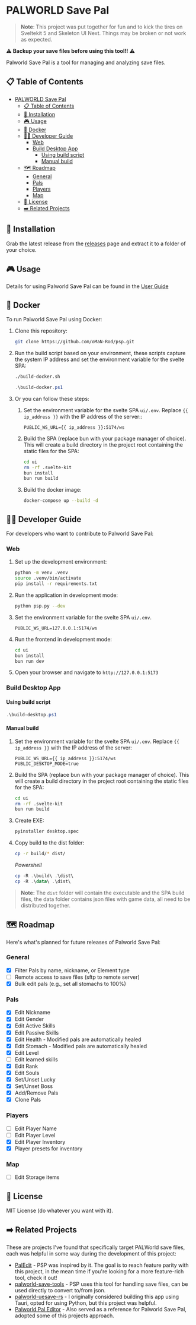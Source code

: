 # PALWORLD Save Pal

> **Note**: This project was put together for fun and to kick the tires on Sveltekit 5 and Skeleton UI Next. Things may be broken or not work as expected. 

⚠️ **Backup your save files before using this tool!!** ⚠️

Palworld Save Pal is a tool for managing and analyzing save files.

## 📋 Table of Contents

- [PALWORLD Save Pal](#palworld-save-pal)
  - [📋 Table of Contents](#-table-of-contents)
  - [🚀 Installation](#-installation)
  - [🎮 Usage](#-usage)
  - [🐳 Docker](#-docker)
  - [👨‍💻 Developer Guide](#-developer-guide)
    - [Web](#web)
    - [Build Desktop App](#build-desktop-app)
      - [Using build script](#using-build-script)
      - [Manual build](#manual-build)
  - [🗺️ Roadmap](#️-roadmap)
    - [General](#general)
    - [Pals](#pals)
    - [Players](#players)
    - [Map](#map)
  - [📜 License](#-license)
  - [➡️ Related Projects](#️-related-projects)

## 🚀 Installation

Grab the latest release from the [releases](https://github.com/oMaN-Rod/palworld-save-pal/releases) page and extract it to a folder of your choice.

## 🎮 Usage

Details for using Palworld Save Pal can be found in the [User Guide](https://github.com/oMaN-Rod/palworld-save-pal/wiki/%F0%9F%8E%AE-Usage)

## 🐳 Docker

To run Palworld Save Pal using Docker:

1. Clone this repository:

   ```bash
   git clone https://github.com/oMaN-Rod/psp.git
   ```

2. Run the build script based on your environment, these scripts capture the system IP address and set the environment variable for the svelte SPA:

   ```bash
   ./build-docker.sh
   ```

   ```powershell
   .\build-docker.ps1
   ```

3. Or you can follow these steps:
   1. Set the environment variable for the svelte SPA `ui/.env`. Replace `{{ ip_address }}` with the IP address of the server::

      ```jinja
      PUBLIC_WS_URL={{ ip_address }}:5174/ws
      ```

   2. Build the SPA (replace bun with your package manager of choice). This will create a build directory in the project root containing the static files for the SPA:

      ```bash
      cd ui
      rm -rf .svelte-kit
      bun install
      bun run build
      ```

   3. Build the docker image:

      ```bash
      docker-compose up --build -d
      ```

## 👨‍💻 Developer Guide

For developers who want to contribute to Palworld Save Pal:

### Web

1. Set up the development environment:

   ```bash
   python -m venv .venv
   source .venv/bin/activate
   pip install -r requirements.txt
   ```

2. Run the application in development mode:

   ```bash
   python psp.py --dev
   ```

3. Set the environment variable for the svelte SPA `ui/.env`.

   ```env
   PUBLIC_WS_URL=127.0.0.1:5174/ws
   ```

4. Run the frontend in development mode:

   ```bash
   cd ui
   bun install
   bun run dev
   ```

5. Open your browser and navigate to `http://127.0.0.1:5173`

### Build Desktop App

#### Using build script

```powershell
.\build-desktop.ps1
```

#### Manual build

1. Set the environment variable for the svelte SPA `ui/.env`. Replace `{{ ip_address }}` with the IP address of the server:

   ```jinja
   PUBLIC_WS_URL={{ ip_address }}:5174/ws
   PUBLIC_DESKTOP_MODE=true
   ```

2. Build the SPA (replace bun with your package manager of choice). This will create a build directory in the project root containing the static files for the SPA:

   ```bash
   cd ui
   rm -rf .svelte-kit
   bun run build
   ```

3. Create EXE:

   ```bash
   pyinstaller desktop.spec
   ```

4. Copy build to the dist folder:

   ```bash
   cp -r build/* dist/
   ```

   *Powershell*

   ```powershell
   cp -R .\build\ .\dist\
   cp -R .\data\ .\dist\
   ```

> **Note:** The `dist` folder will contain the executable and the SPA build files, the data folder contains json files with game data, all need to be distributed together.

## 🗺️ Roadmap

Here's what's planned for future releases of Palworld Save Pal:

### General

- [X] Filter Pals by name, nickname, or Element type
- [ ] Remote access to save files (sftp to remote server)
- [X] Bulk edit pals (e.g., set all stomachs to 100%)

### Pals

- [X] Edit Nickname
- [X] Edit Gender
- [X] Edit Active Skills
- [X] Edit Passive Skills
- [X] Edit Health - Modified pals are automatically healed
- [X] Edit Stomach - Modified pals are automatically healed
- [X] Edit Level
- [ ] Edit learned skills
- [X] Edit Rank
- [X] Edit Souls
- [X] Set/Unset Lucky
- [X] Set/Unset Boss
- [X] Add/Remove Pals
- [X] Clone Pals

### Players

- [ ] Edit Player Name
- [ ] Edit Player Level
- [X] Edit Player Inventory
- [X] Player presets for inventory

### Map

- [ ] Edit Storage items

## 📜 License

MIT License (do whatever you want with it).

## ➡️ Related Projects

These are projects I've found that specifically target PALWorld save files, each was helpful in some way during the development of this project:

- [PalEdit](https://github.com/EternalWraith/PalEdit) - PSP was inspired by it. The goal is to reach feature parity with this project, in the mean time if you're looking for a more feature-rich tool, check it out!
- [palworld-save-tools](https://github.com/cheahjs/palworld-save-tools) - PSP uses this tool for handling save files, can be used directly to convert to/from json.
- [palworld-uesave-rs](https://github.com/DKingAlpha/palworld-uesave-rs) - I originally considered building this app using Tauri, opted for using Python, but this project was helpful.
- [Palworld Pal Editor](https://github.com/KrisCris/Palworld-Pal-Editor) - Also served as a reference for Palworld Save Pal, adopted some of this projects approach.

